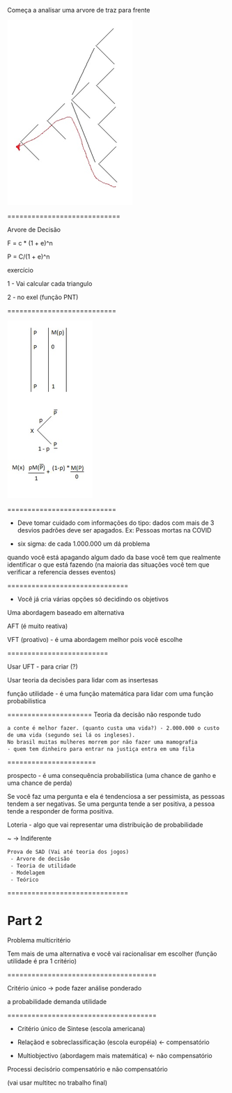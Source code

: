 Começa a analisar uma arvore de traz para frente

<img src=".assets/arvoreD.jpg">

============================

Arvore de Decisão

F = c * (1 + e)^n

P = C/(1 + e)^n

exercício

1 - Vai calcular cada triangulo

2 - no exel (função PNT)

===========================

<img src=".assets/arvoreDcal.jpg">

===========================

- Deve tomar cuidado com informações do tipo: dados com mais de 3 desvios padrões deve ser apagados. Ex: Pessoas mortas na COVID


- six sigma: de cada 1.000.000 um dá problema

quando você está apagando algum dado da base você tem que realmente identificar o que está fazendo (na maioria das situações você tem que verificar a referencia desses eventos)

==============================

- Você já cria várias opções só decidindo os objetivos

Uma abordagem baseado em alternativa

AFT (é muito reativa)

VFT (proativo) - é uma abordagem melhor pois você escolhe

=========================

Usar UFT - para criar (?)

Usar teoria da decisões para lidar com as insertesas 

função utilidade - é uma função matemática para lidar com uma função probabilistica

=====================
Teoria da decisão não responde tudo

```
a conte é melhor fazer. (quanto custa uma vida?) - 2.000.000 o custo de uma vida (segundo sei lá os ingleses).
No brasil muitas mulheres morrem por não fazer uma mamografia
- quem tem dinheiro para entrar na justiça entra em uma fila
```


======================

prospecto - é uma consequência probabilística (uma chance de ganho e uma chance de perda)

Se você faz uma pergunta e ela é tendenciosa a ser pessimista, as pessoas tendem a ser negativas. Se uma pergunta tende a ser positiva, a pessoa tende a responder de forma positiva.

Loteria - algo que vai representar uma distribuição de probabilidade

~ -> Indiferente 



```
Prova de SAD (Vai até teoria dos jogos)
 - Arvore de decisão
 - Teoria de utilidade
 - Modelagem
 - Teórico
```

==============================

# Part 2

Problema multicritério

 Tem mais de uma alternativa e você vai racionalisar em escolher (função utilidade é pra 1 critério)
 
 =====================================
 
 Critério único -> pode fazer análise ponderado 
 
 a probabilidade demanda utilidade

=====================================

- Critério único de Sintese (escola americana)

- Relaçãod e sobreclassificação (escola européia) <- compensatório

- Multiobjectivo (abordagem mais matemática) <- não compensatório

Processi decisório compensatório e não compensatório

(vai usar multitec no trabalho final)
